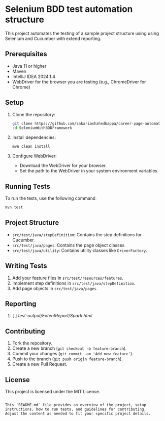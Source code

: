 

# Selenium BDD test automation structure

This project automates the testing of a sample project structure using using Selenium and Cucumber with extend reporting.

## Prerequisites

- Java 11 or higher
- Maven
- IntelliJ IDEA 2024.1.4
- WebDriver for the browser you are testing (e.g., ChromeDriver for Chrome)

## Setup

1. Clone the repository:
    ```sh
    git clone https://github.com/zakariashahedbappa/career-page-automation.git
    cd SeleniumWithBDDFramework
    ```

2. Install dependencies:
    ```sh
    mvn clean install
    ```

3. Configure WebDriver:
    - Download the WebDriver for your browser.
    - Set the path to the WebDriver in your system environment variables.

## Running Tests

To run the tests, use the following command:
```sh
mvn test
```

## Project Structure

- `src/test/java/stepDefinition`: Contains the step definitions for Cucumber.
- `src/test/java/pages`: Contains the page object classes.
- `src/test/java/utility`: Contains utility classes like `DriverFactory`.

## Writing Tests

1. Add your feature files in `src/test/resources/features`.
2. Implement step definitions in `src/test/java/stepDefinition`.
3. Add page objects in `src/test/java/pages`.

## Reporting
1. [ ] _test-output/ExtentReport/Spark.html_
## Contributing

1. Fork the repository.
2. Create a new branch (`git checkout -b feature-branch`).
3. Commit your changes (`git commit -am 'Add new feature'`).
4. Push to the branch (`git push origin feature-branch`).
5. Create a new Pull Request.

## License

This project is licensed under the MIT License.
```

This `README.md` file provides an overview of the project, setup instructions, how to run tests, and guidelines for contributing. Adjust the content as needed to fit your specific project details.
